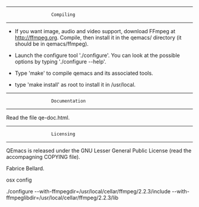 ----------------------------------------------------------
                     Compiling
----------------------------------------------------------

* If you want image, audio and video support, download FFmpeg at
  http://ffmpeg.org. Compile, then install it in the qemacs/ directory (it should
  be in qemacs/ffmpeg). 

* Launch the configure tool './configure'. You can look at the
  possible options by typing './configure --help'.

* Type 'make' to compile qemacs and its associated tools.

* type 'make install' as root to install it in /usr/local.

----------------------------------------------------------
                     Documentation
----------------------------------------------------------

Read the file qe-doc.html.

----------------------------------------------------------
                     Licensing
----------------------------------------------------------

QEmacs is released under the GNU Lesser General Public License (read
the accompagning COPYING file).

Fabrice Bellard.


osx config

./configure --with-ffmpegdir=/usr/local/cellar/ffmpeg/2.2.3/include --with-ffmpeglibdir=/usr/local/cellar/ffmpeg/2.2.3/lib
